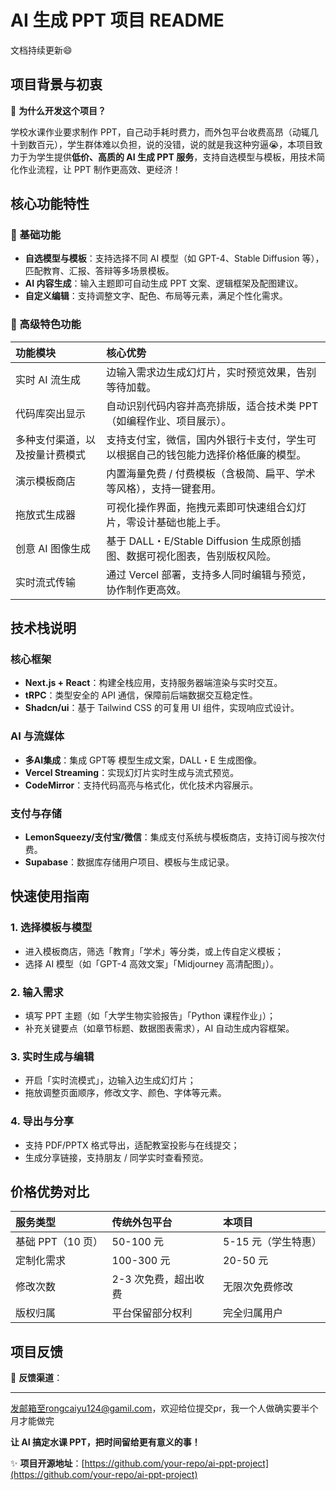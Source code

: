 # AI 生成 PPT 项目 README
文档持续更新😄
## 项目背景与初衷

🤔 **为什么开发这个项目？**

学校水课作业要求制作 PPT，自己动手耗时费力，而外包平台收费高昂（动辄几十到数百元），学生群体难以负担，说的没错，说的就是我这种穷逼😭，本项目致力于为学生提供**低价、高质的 AI 生成 PPT 服务**，支持自选模型与模板，用技术简化作业流程，让 PPT 制作更高效、更经济！

## 核心功能特性

### 🚀 基础功能

* **自选模型与模板**：支持选择不同 AI 模型（如 GPT-4、Stable Diffusion 等），匹配教育、汇报、答辩等多场景模板。
* **AI 内容生成**：输入主题即可自动生成 PPT 文案、逻辑框架及配图建议。
* **自定义编辑**：支持调整文字、配色、布局等元素，满足个性化需求。

### 🍋 高级特色功能

| 功能模块 | 核心优势 |
| :--- | :--- |
| 实时 AI 流生成 | 边输入需求边生成幻灯片，实时预览效果，告别等待加载。 |
| 代码库突出显示 | 自动识别代码内容并高亮排版，适合技术类 PPT（如编程作业、项目展示）。 |
| 多种支付渠道，以及按量计费模式 | 支持支付宝，微信，国内外银行卡支付，学生可以根据自己的钱包能力选择价格低廉的模型。 |
| 演示模板商店 | 内置海量免费 / 付费模板（含极简、扁平、学术等风格），支持一键套用。 |
| 拖放式生成器 | 可视化操作界面，拖拽元素即可快速组合幻灯片，零设计基础也能上手。 |
| 创意 AI 图像生成 | 基于 DALL・E/Stable Diffusion 生成原创插图、数据可视化图表，告别版权风险。 |
| 实时流式传输 | 通过 Vercel 部署，支持多人同时编辑与预览，协作制作更高效。 |

## 技术栈说明

### 核心框架

* **Next.js + React**：构建全栈应用，支持服务器端渲染与实时交互。
* **tRPC**：类型安全的 API 通信，保障前后端数据交互稳定性。
* **Shadcn/ui**：基于 Tailwind CSS 的可复用 UI 组件，实现响应式设计。

### AI 与流媒体

* **多AI集成**：集成 GPT等 模型生成文案，DALL・E 生成图像。
* **Vercel Streaming**：实现幻灯片实时生成与流式预览。
* **CodeMirror**：支持代码高亮与格式化，优化技术内容展示。

### 支付与存储

* **LemonSqueezy/支付宝/微信**：集成支付系统与模板商店，支持订阅与按次付费。
* **Supabase**：数据库存储用户项目、模板与生成记录。

## 快速使用指南

### 1\. 选择模板与模型

* 进入模板商店，筛选「教育」「学术」等分类，或上传自定义模板；
* 选择 AI 模型（如「GPT-4 高效文案」「Midjourney 高清配图」）。

### 2\. 输入需求

* 填写 PPT 主题（如「大学生物实验报告」「Python 课程作业」）；
* 补充关键要点（如章节标题、数据图表需求），AI 自动生成内容框架。

### 3\. 实时生成与编辑

* 开启「实时流模式」，边输入边生成幻灯片；
* 拖放调整页面顺序，修改文字、颜色、字体等元素。

### 4\. 导出与分享

* 支持 PDF/PPTX 格式导出，适配教室投影与在线提交；
* 生成分享链接，支持朋友 / 同学实时查看预览。

## 价格优势对比

| 服务类型 | 传统外包平台 | 本项目 |
| :--- | :--- | :--- |
| 基础 PPT（10 页） | 50-100 元 | 5-15 元（学生特惠） |
| 定制化需求 | 100-300 元 | 20-50 元 |
| 修改次数 | 2-3 次免费，超出收费 | 无限次免费修改 |
| 版权归属 | 平台保留部分权利 | 完全归属用户 |

## 项目反馈

📧 **反馈渠道**：

---

发邮箱至rongcaiyu124@gamil.com，欢迎给位提交pr，我一个人做确实要半个月才能做完

**让 AI 搞定水课 PPT，把时间留给更有意义的事！**

✨ **项目开源地址**：[https://github.com/your-repo/ai-ppt-project](https://github.com/your-repo/ai-ppt-project)
